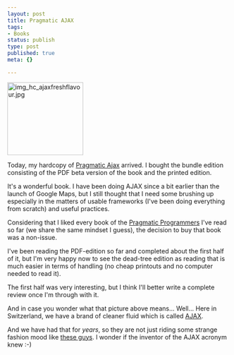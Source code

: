 ```yaml
---
layout: post
title: Pragmatic AJAX
tags:
- Books
status: publish
type: post
published: true
meta: {}

---
```

<div class="floatimgauto"><img alt="img_hc_ajaxfreshflavour.jpg" src="http://www.gnegg.ch/archives/img_hc_ajaxfreshflavour.jpg" width="172" height="165" /></div>
<p>Today, my hardcopy of <a href="http://pragmaticprogrammer.com/titles/ajax/index.html">Pragmatic Ajax</a> arrived. I bought the bundle edition consisting of the PDF beta version of the book and the printed edition.</p>
<p>It's a wonderful book. I have been doing AJAX since a bit earlier than the launch of Google Maps, but I still thought that I need some brushing up especially in the matters of usable frameworks (I've been doing everything from scratch) and useful practices.</p>
<p>Considering that I liked every book of the <a href="http://www.pragprog.com">Pragmatic Programmers</a> I've read so far (we share the same mindset I guess), the decision to buy that book was a non-issue.</p>
<p>I've been reading the PDF-edition so far and completed about the first half of it, but I'm very happy now to see the dead-tree edition as reading that is much easier in terms of handling (no cheap printouts and no computer needed to read it).</p>
<p>The first half was very interesting, but I think I'll better write a complete review once I'm through with it.</p>
<p>And in case you wonder what that picture above means... Well... Here in Switzerland, we have a brand of cleaner fluid which is called <a href="http://www.colgate.ch/de/products/householdcare/allpurpose.shtml#">AJAX</a>.</p>
<p>And we have had that for <em>years</em>, so they are not just riding some strange fashion mood like <a href="http://www.flickr.com/photos/ristau/111447814/">these guys</a>. I wonder if the inventor of the AJAX acronym knew :-)</p>
